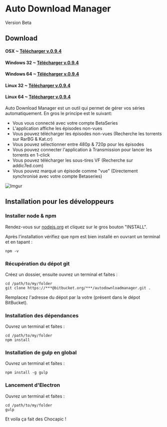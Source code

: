 # Auto Download Manager

Version Beta

## Download

#### OSX ~ [Télécharger v.0.9.4](https://github.com/Kilhog/AutoDownloadManager/releases/download/0.9.4/AutoDownloadManager-darwin-x64.zip)
#### Windows 32 ~ [Télécharger v.0.9.4](https://github.com/Kilhog/AutoDownloadManager/releases/download/0.9.4/AutoDownloadManager-win32-ia32.zip)
#### Windows 64 ~ [Télécharger v.0.9.4](https://github.com/Kilhog/AutoDownloadManager/releases/download/0.9.4/AutoDownloadManager-win32-x64.zip)
#### Linux 32 ~ [Télécharger v.0.9.4](https://github.com/Kilhog/AutoDownloadManager/releases/download/0.9.4/AutoDownloadManager-linux-ia32.zip)
#### Linux 64 ~ [Télécharger v.0.9.4](https://github.com/Kilhog/AutoDownloadManager/releases/download/0.9.4/AutoDownloadManager-linux-x64.zip)

Auto Download Manager est un outil qui permet de gérer vos séries automatiquement.
En gros le principe est le suivant:
* Vous vous connecté avec votre compte BetaSeries
* L'application affiche les épisodes non-vues
* Vous pouvez télécharger les épisodes non-vues (Recherche les torrents sur RarBG & Kat.cr)
* Vous pouvez sélectionner entre 480p & 720p pour les épisodes
* Vous pouvez connecter l'application à Transmission pour lancer les torrents en 1-click
* Vous pouvez télécharger les sous-tires VF (Recherche sur addic7ed.com)
* Vous pouvez marqué un épisode comme "vue" (Directement synchronisé avec votre compte Betaseries)

![Imgur](http://i.imgur.com/KmVWWjH.png)

## Installation pour les développeurs

### Installer node & npm

Rendez-vous sur [nodejs.org](https://nodejs.org/) et cliquez sur le gros bouton "INSTALL".

Après l'installation vérifiez que npm est bien installé en ouvrant un terminal et en tapant :

	npm -v

### Récupération du dépot git

Créez un dossier, ensuite ouvrez un terminal et faites :

	cd /path/to/my/folder
	git clone https://***@bitbucket.org/***/autodownloadmanager.git .

Remplacez l'adresse du dépot par la votre (présent dans le dépot BitBucket).

### Installation des dépendances

Ouvrez un terminal et faites :

	cd /path/to/my/folder
	npm install

### Installation de gulp en global

Ouvrez un terminal et faites :

	npm install -g gulp


### Lancement d'Electron

Ouvrez un terminal et faites :

	cd /path/to/my/folder
	gulp

Et voila ça fait des Chocapic !
